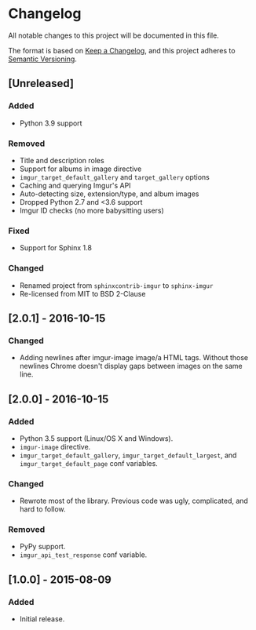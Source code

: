 # Changelog

All notable changes to this project will be documented in this file.

The format is based on [Keep a Changelog](https://keepachangelog.com/en/1.0.0/),
and this project adheres to [Semantic Versioning](https://semver.org/spec/v2.0.0.html).

## [Unreleased]

### Added

- Python 3.9 support

### Removed

- Title and description roles
- Support for albums in image directive
- `imgur_target_default_gallery` and `target_gallery` options
- Caching and querying Imgur's API
- Auto-detecting size, extension/type, and album images
- Dropped Python 2.7 and <3.6 support
- Imgur ID checks (no more babysitting users)

### Fixed

- Support for Sphinx 1.8

### Changed

- Renamed project from `sphinxcontrib-imgur` to `sphinx-imgur`
- Re-licensed from MIT to BSD 2-Clause

## [2.0.1] - 2016-10-15

### Changed

- Adding newlines after imgur-image image/a HTML tags. Without those newlines Chrome doesn't display gaps between images on
  the same line.

## [2.0.0] - 2016-10-15

### Added

- Python 3.5 support (Linux/OS X and Windows).
- `imgur-image` directive.
- `imgur_target_default_gallery`, `imgur_target_default_largest`, and `imgur_target_default_page` conf variables.

### Changed

- Rewrote most of the library. Previous code was ugly, complicated, and hard to follow.

### Removed

- PyPy support.
- `imgur_api_test_response` conf variable.

## [1.0.0] - 2015-08-09

### Added

- Initial release.
